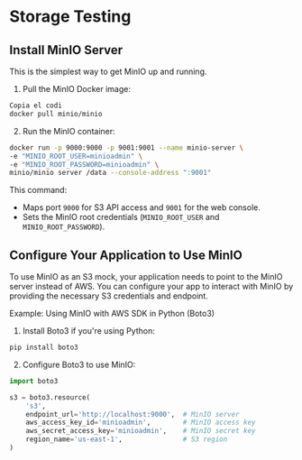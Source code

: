 # Storage Testing

## Install MinIO Server
This is the simplest way to get MinIO up and running.

1. Pull the MinIO Docker image:
```bash
Copia el codi
docker pull minio/minio
```

2. Run the MinIO container:
```bash
docker run -p 9000:9000 -p 9001:9001 --name minio-server \
-e "MINIO_ROOT_USER=minioadmin" \
-e "MINIO_ROOT_PASSWORD=minioadmin" \
minio/minio server /data --console-address ":9001"
```
This command:
- Maps port `9000` for S3 API access and `9001` for the web console.
- Sets the MinIO root credentials (`MINIO_ROOT_USER` and `MINIO_ROOT_PASSWORD`).


## Configure Your Application to Use MinIO
To use MinIO as an S3 mock, your application needs to point to the MinIO server instead of AWS. You can configure your app to interact with MinIO by providing the necessary S3 credentials and endpoint.

Example: Using MinIO with AWS SDK in Python (Boto3)
1. Install Boto3 if you're using Python:

```bash
pip install boto3
```
2. Configure Boto3 to use MinIO:
```python
import boto3

s3 = boto3.resource(
    's3',
    endpoint_url='http://localhost:9000',  # MinIO server
    aws_access_key_id='minioadmin',        # MinIO access key
    aws_secret_access_key='minioadmin',    # MinIO secret key
    region_name='us-east-1',               # S3 region
)
```
